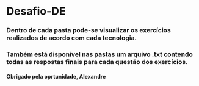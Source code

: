 # Desafio-DE

### Dentro de cada pasta pode-se visualizar os exercícios realizados de acordo com cada tecnologia.
### Também está disponível nas pastas um arquivo .txt contendo todas as respostas finais para cada questão dos exercícios.

#### Obrigado pela oprtunidade, Alexandre
